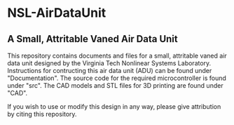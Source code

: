 # NSL-AirDataUnit
## A Small, Attritable Vaned Air Data Unit

This repository contains documents and files for a small, attritable vaned air data unit designed by the Virginia Tech Nonlinear Systems Laboratory. Instructions for contructing this air data unit (ADU) can be found under "Documentation". The source code for the required microcontroller is found under "src". The CAD models and STL files for 3D printing are found under "CAD". 

If you wish to use or modify this design in any way, please give attribution by citing this repository.